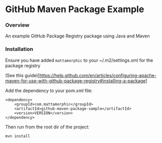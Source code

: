 # GitHub Maven Package Example

### Overview

An example GitHub Package Registry package using Java and Maven

### Installation

Ensure you have added `mattamorphic` to your ~/.m2/settings.xml for the package registry 

(See this guide)[https://help.github.com/en/articles/configuring-apache-maven-for-use-with-github-package-registry#installing-a-package]

Add the dependency to your pom.xml file:

```
<dependency>
    <groupId>com.mattamorphic</groupId>
    <artifactId>github-maven-package-sample</artifactId>
    <version>VERSION</version>
</dependency>
```

Then run from the root dir of the project:

```
mvn install
```